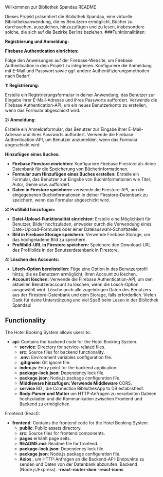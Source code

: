 
Willkommen zur Bibliothek Spandau README

Dieses Projekt präsentiert die Bibliothek Spandau, eine virtuelle Bibliotheksanwendung, die es Benutzern ermöglicht, Bücher zu durchsuchen, auszuleihen, hinzuzufügen und zu lesen, insbesondere solche, die sich auf die Bezirke Berlins beziehen.
###Funktionalitäten:

**Registrierung und Anmeldung:**

****Firebase Authentication einrichten:****

Folge den Anweisungen auf der Firebase-Website, um Firebase Authentication in dein Projekt zu integrieren.
Konfiguriere die Anmeldung mit E-Mail und Passwort sowie ggf. andere Authentifizierungsmethoden nach Bedarf.

**1: Registrierung:**

Erstelle ein Registrierungsformular in deiner Anwendung, das Benutzer zur Eingabe ihrer E-Mail-Adresse und ihres Passworts auffordert.
Verwende die Firebase Authentication-API, um ein neues Benutzerkonto zu erstellen, wenn das Formular abgeschickt wird.

**2: Anmeldung:**

Erstelle ein Anmeldeformular, das Benutzer zur Eingabe ihrer E-Mail-Adresse und ihres Passworts auffordert.
Verwende die Firebase Authentication-API, um Benutzer anzumelden, wenn das Formular abgeschickt wird.

**Hinzufügen eines Buches:**

  - **Firebase Firestore einrichten:**
Konfiguriere Firebase Firestore als deine Datenbank für die Speicherung von Bücherinformationen.
   - **Formular zum Hinzufügen eines Buches erstellen:**
Erstelle ein Formular, das Benutzer zur Eingabe von Buchinformationen wie Titel, Autor, Genre usw. auffordert.
   - **Daten in Firestore speichern:**
verwende die Firestore-API, um die eingegebenen Buchinformationen in deiner Firestore-Datenbank zu speichern, wenn das Formular abgeschickt wird.

 **3:  Profilbild hinzufügen:**

 - **Datei-Upload-Funktionalität einrichten:**
Erstelle eine Möglichkeit für Benutzer, Bilder hochzuladen, entweder durch die Verwendung eines Datei-Upload-Formulars oder einer Dateiauswahl-Schnittstelle.
  - **Bild in Firebase Storage speichern:**
Verwende Firebase Storage, um das hochgeladene Bild zu speichern.
  - **Profilbild-URL in Firestore speichern:**
Speichere den Download-URL des Profilbilds in der Benutzerdatenbank in Firestore.

**4:  Löschen des Accounts:**

  - **Lösch-Option bereitstellen:**
Füge eine Option in das Benutzerprofil hinzu, die es Benutzern ermöglicht, ihren Account zu löschen.
  - **Account löschen:**
Verwende die Firebase Authentication-API, um den aktuellen Benutzeraccount zu löschen, wenn die Lösch-Option ausgewählt wird.
Lösche auch alle zugehörigen Daten des Benutzers aus der Firestore-Datenbank und dem Storage, falls erforderlich.
Vielen Dank für deine Unterstützung und viel Spaß beim Lesen in der Bibliothek Spandau!

## Functionality

The Hotel Booking System allows users to:

- **api**: Contains the backend code for the Hotel Booking System.
  - **service**: Directory for service-related files.
  - **src**: Source files for backend functionality.
  - **.env**: Environment variables configuration file.
  - **.gitignore**: Git ignore file.
  - **index.js**: Entry point for the backend application.
  - **package-lock.json**: Dependency lock file.
  - **package.json**: Node.js package configuration file.
  - **Middleware hinzufügen: Verwende Middleware**  CORS.
  - **servise** BD , die Connection BibliothekApp to DB established!.
  - **Body-Parser und Multer** um HTTP-Anfragen zu verarbeiten Dateien hochzuladen und die Kommunikation zwischen Frontend und Backend zu ermöglichen.
 



Frontend (React):
- **frontend**: Contains the frontend code for the Hotel Booking System.
  - **public**: Public assets directory.
  - **src**: Source files for frontend components.
  - **pages** erhählt page seits.
  - **README.md**: Readme file for frontend.
  - **package-lock.json**: Dependency lock file.
  - **package.json**: Node.js package configuration file.
  - **Axios** , um HTTP-Anfragen an die Backend-API-Endpunkte zu senden und Daten von der Datenbank abzurufen.
Backend (Node.js/Express).
  -**react-router-dom**
  -**react-icons** 



